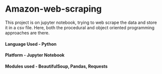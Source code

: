# Amazon-web-scraping
This project is on jupyter notebook, trying to web scrape the data and store it in a csv file. Here, both the procedural and object oriented programming approaches are there.

#### Language Used - Python

#### Platform - Jupyter Notebook

#### Modules used - BeautifulSoup, Pandas, Requests
